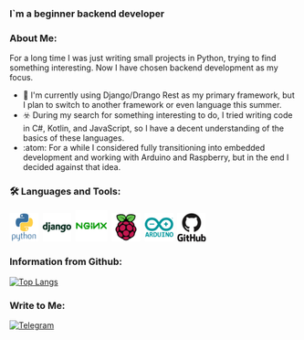 ### I`m a beginner backend developer

### About Me:
For a long time I was just writing small projects in Python, trying to find something interesting. Now I have chosen backend development as my focus.
- :receipt: I'm currently using Django/Drango Rest as my primary framework, but I plan to switch to another framework or even language this summer.
- :biohazard: During my search for something interesting to do, I tried writing code in C#, Kotlin, and JavaScript, so I have a decent understanding of the basics of these languages.
- :atom: For a while I considered fully transitioning into embedded development and working with Arduino and Raspberry, but in the end I decided against that idea.


### :hammer_and_wrench: Languages and Tools:

<div>
  <img src="https://github.com/devicons/devicon/blob/master/icons/python/python-original-wordmark.svg" title="Python" alt="Python" width="50" height="50"/>&nbsp;
  <img src="https://github.com/devicons/devicon/blob/master/icons/django/django-plain-wordmark.svg" title="Django" alt="Django" width="50" height="50"/>&nbsp;
  <img src="https://github.com/devicons/devicon/blob/master/icons/nginx/nginx-original.svg" title="Nginx" alt="Nginx" width="55" height="55"/>&nbsp;
  <img src="https://github.com/devicons/devicon/blob/master/icons/raspberrypi/raspberrypi-original.svg" title="Raspberry PI" alt="Raspberry" width="50" height="50"/>&nbsp;
  <img src="https://github.com/devicons/devicon/blob/master/icons/arduino/arduino-original-wordmark.svg" title="Arduino" alt="Arduino" width="50" height="50"/>&nbsp;
  <img src="https://github.com/devicons/devicon/blob/master/icons/github/github-original-wordmark.svg" title="Github" alt="Github" width="50" height="50"/>&nbsp;
</div>

 ### Information from Github:

[![Top Langs](https://github-readme-stats.vercel.app/api/top-langs/?username=1MixDevil&layout=compact&theme=gruvbox_light )](https://github.com/anuraghazra/github-readme-stats)


### Write to Me:
[![Telegram](https://img.shields.io/badge/Telegram-orange?style=for-the-badge&logo=telegram)](https://t.me/puumpu)

